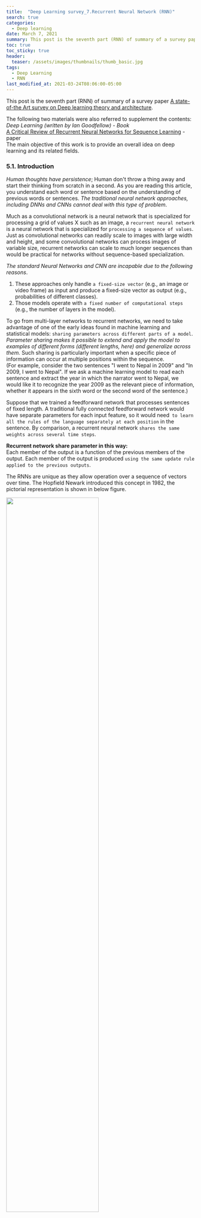 ```yaml
---
title:  "Deep Learning survey_7.Recurrent Neural Network (RNN)"
search: true
categories:
  - Deep learning
date: March 7, 2021
summary: This post is the seventh part (RNN) of summary of a survey paper.
toc: true
toc_sticky: true
header:
  teaser: /assets/images/thumbnails/thumb_basic.jpg
tags:
  - Deep Learning
  - RNN
last_modified_at: 2021-03-24T08:06:00-05:00
---
```



This post is the seventh part (RNN) of summary of a survey paper
[A state-of-the Art survey on Deep learning theory and architecture](https://www.mdpi.com/2079-9292/8/3/292).  

The following two materials were also referred to supplement the contents:  
*Deep Learning (written by Ian Goodfellow) - Book*  
[A Critical Review of Recurrent Neural Networks for Sequence Learning](https://arxiv.org/pdf/1506.00019.pdf) - paper  
The main objective of this work is to provide an overall idea on deep learning and its related fields.  


### 5.1. Introduction  

*Human thoughts have persistence*; Human don't throw a thing away and start their thinking from scratch in a second. As you are reading this article, you understand each word or sentence based on the understanding of previous words or sentences. *The traditional neural network approaches, including DNNs and CNNs cannot deal with this type of problem*.  

Much as a convolutional network is a neural network that is specialized for processing a grid of values X such as an image, a `recurrent neural network` is a neural network that is specialized for `processing a sequence of values`. Just as convolutional networks can readily scale to images with large width and height, and some convolutional networks can process images of variable size, recurrent networks can scale to much longer sequences than would be practical for networks without sequence-based specialization.  

*The standard Neural Networks and CNN are incapable due to the following reasons*.  
1. These approaches only handle `a fixed-size vector` (e.g., an image or video frame) as input and produce a fixed-size vector as output (e.g., probabilities of different classes).  
2. Those models operate with `a fixed number of computational steps` (e.g., the number of layers in the model).  

To go from multi-layer networks to recurrent networks, we need to take advantage of one of the early ideas found in machine learning and statistical models: `sharing parameters across different parts of a model`. *Parameter sharing makes it possible to extend and apply the model to examples of different forms (different lengths, here) and generalize across them.* Such sharing is particularly important when a specific piece of information can occur at multiple positions within the sequence.  
(For example, consider the two sentences "I went to Nepal in 2009" and "In 2009, I went to Nepal". If we ask a machine learning model to read each sentence and extract the year in which the narrator went to Nepal, we would like it to recognize the year 2009 as the relevant piece of information, whether it appears in the sixth word or the second word of the sentence.)  

Suppose that we trained a feedforward network that processes sentences of fixed length. A traditional fully connected feedforward network would have separate parameters for each input feature, so it would need` to learn all the rules of the language separately at each position` in the sentence. By comparison, a recurrent neural network `shares the same weights across several time steps`.  

**Recurrent network share parameter in this way:**  
Each member of the output is a function of the previous members of the output. Each member of the output is produced `using the same update rule applied to the previous outputs`.

The RNNs are unique as they allow operation over a sequence of vectors over time. The Hopfield Newark introduced this concept in 1982, the pictorial representation is shown in below figure.  

<p>
  <img src="/assets/images/blog/DL_survey_05.RNN/Figure1.png" style="width:70%">
  <figcaption>Fig.1 - The structure of basic Recurrent Neural Network with a loop. The time-unfolded computational graph (Right)</figcaption>
</p>

- At time *t*, nodes with recurrent edges receive input from the current data point *x<sup>(t)</sup>* and also from hidden node values *h<sup>(t-1)</sup>* in the network's previous state.  
- The output *<hat>y</hat><sup>(t)</sup>* (*y_hat*) at each time *t* is calculated given the hidden node values *h<sup>(t)</sup>* at time *t*.  
- Forward propagation begins with a specification of the initial state *h<sup>(0)</sup>*. Then, for each time step from *t=1* to *t=&tau;*, we apply the following update equations:  

<p>
  <img src="/assets/images/blog/DL_survey_05.RNN/Equation1.png" style="width:50%">
</p>

- The total loss for a given sequence of *x* values paired with a sequence of *y* values would then be just the sum of the losses over all the time steps. For example, if *L<sup>(t)</sup>* is the negative log-likelihood of *y<sup>(t)</sup>* given *x<sup>(1)</sup>, ..., x<sup>(t)</sup>*, then:  

<p>
  <img src="/assets/images/blog/DL_survey_05.RNN/Equation2.png" style="width:50%">
</p>

- The back-propagation algorithm applied to the unrolled graph is called **back-propagation through time** or **BPTT** and is discussed later.  

<br>

#### Early recurrent network designs  

Different versions of RNN have been proposed by Jordan and Elman.  

##### (1) RNN architecture by Jordan  

<p>
  <img src="/assets/images/blog/DL_survey_05.RNN/Figure2.png" style="width:70%">
  <figcaption>Fig.2 - A recurrent neural network as proposed by Jordan [1986]. Output units are connected to special units that at the next time step feed into themselves and into hidden units.</figcaption>
</p>

An early architecture for supervised learning on sequences was introduced by Jordan. Such a network is a feedforward network with a single hidden layer that is `extended with special units`. *Output node values are fed to the special units, which then feed these values to the hidden nodes at the following time step*. Several modern architectures use a related form of direct transfer from output nodes; `translates sentences` between natural languages, and when generating a text sequence, the word chosen at each time step is fed into the network as input at the following time step. Additionally, the special units in a Jordan network are self-connected. Intuitively, these edges allow sending information across multiple time steps without perturbing the output at each intermediate time step.  


##### (2) RNN architecture by Elman

<p>
  <img src="/assets/images/blog/DL_survey_05.RNN/Figure3.png" style="width:70%">
  <figcaption>Fig.3 - A recurrent neural network as proposed by Elman [1990]. Hidden units are connected to context units, which feed back into the hidden units at the next time step.</figcaption>
</p>

The architecture introduced by Elman is simpler than the earlier Jordan architecture. Associated with `each unit in the hidden layer is a context unit`. Each such unit *j'* takes as input the state of the corresponding hidden node *j* at the previous time step, along an edge of fixed weight *w<sub>j'j</sub>* = 1. This value then feeds back into the same hidden node *j* along a standard edge. This architecture is equivalent to a simple RNN in which each hidden node has a single self-connected recurrent edge. *The idea of fixed-weight recurrent edges that make hidden nodes self-connected is fundamental in subsequent work on LSTM networks*.  

<br>

#### Training recurrent networks  

Computing the gradient through a recurrent neural network is straightforward. No specialized algorithm are necessary. Gradients obtained by `back-propagation` may then be used with any general-purpose gradient-based techniques to train an RNN.  

To gain some intuition for how the BPTT algorithm behaves, the book (Deep learning writen by Ian Goodfellow) provides an example of how to compute gradients by BPTT for the RNN equations. For each node N we need to compute `the gradient` *&nabla;<sub>N</sub>L*, based on the gradient computed at nodes that follow it in the graph.  

I attached only the equations, you can derive the equations with some writing.  

<p>
  <img src="/assets/images/blog/DL_survey_05.RNN/Equation3.png" style="width:100%">
</p>

<br>

##### (1) Gradient Vanishing and Exploding problems  

<p>
  <img src="/assets/images/blog/DL_survey_05.RNN/Figure4.png" style="width:80%">
  <figcaption>Fig.4 - A visualization of the vanishing gradient problem. If the weight along the recurrent edge is less than one, the contribution of the input at the first time step to the output at the final time step will decrease exponentially fast as a function of the length of the time interval in between.</figcaption>
</p>

Learning with recurrent networks can be especially challenging due to `the difficulty of learning long range dependencies`. The problems of vanishing and exploding gradients occur when backpropagating errors across many time steps.  
(The tying of weights across time steps means that the recurrent edge at the hidden node j always has the same weight. Therefore, the contribution of the input at time &tau; to the output at time *t* will either explode or approach zero, exponentially fast as *t - &tau;* grows large. Hence the derivative of the error with respect to the input will either explode or vanish.)  

Which of the two phenomena occurs depends on whether the weight of the recurrent edge *<abs>w<sub>jj</sub></abs>* > 1 or *w<sub>jj</sub>* < 1 and on the activation function in the hidden node.  


##### (2) Solutions for gradient vanishing and exploding problems  

`Truncated backpropagation through time` (TBPTT) is one solution to the exploding gradient problem for continuously running networks. With TBPTT, some maximum number of time steps is set along which error can be propagated. While TBPTT with a small cutoff can be used to alleviate the exploding gradient problem, it requires that one sacrifice the ability to learn long range dependencies. The LSTM architecture uses carefully designed nodes with recurrent edges with fixed unit weight as a solution to the vanishing gradient problem.  


<br>
